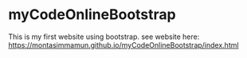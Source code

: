 # myCodeOnlineBootstrap
This is my first website using bootstrap.
see website here: https://montasimmamun.github.io/myCodeOnlineBootstrap/index.html
